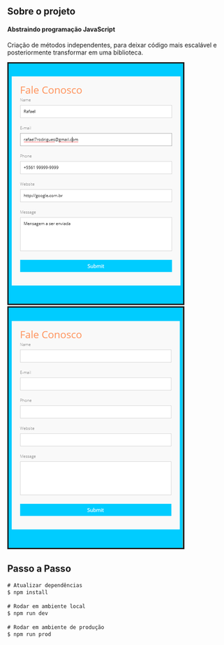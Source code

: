 ## Sobre o projeto

#### Abstraindo programação JavaScript
Criação de métodos independentes, para deixar código mais escalável e posteriormente transformar em uma biblioteca.

<img border="3" src="src/images/prints/1-form.png">
<img border="3" src="src/images/prints/2-form.png">


## Passo a Passo 
```
# Atualizar dependências
$ npm install

# Rodar em ambiente local
$ npm run dev

# Rodar em ambiente de produção
$ npm run prod
```